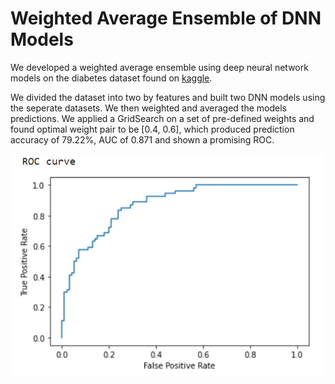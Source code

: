 # Weighted Average Ensemble of DNN Models

We developed a weighted average ensemble using deep neural network models
on the diabetes dataset found on [kaggle](https://www.kaggle.com/c/diabetes/data).

We divided the dataset into two by features and built two DNN models using the seperate datasets. We then weighted and averaged the models predictions.
We applied a GridSearch on a set of pre-defined weights and found optimal weight pair to be [0.4, 0.6], which produced prediction accuracy of 79.22%, AUC of 0.871 and shown a  promising ROC. 

![ROC](roc.png)
